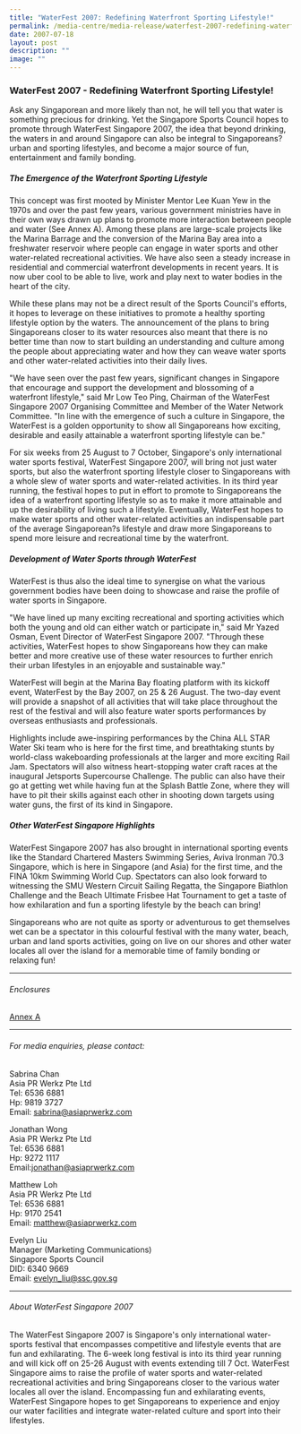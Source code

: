 ```yaml
---
title: "WaterFest 2007: Redefining Waterfront Sporting Lifestyle!"
permalink: /media-centre/media-release/waterfest-2007-redefining-waterfront-sporting-lifestyle/
date: 2007-07-18
layout: post
description: ""
image: ""
---
```

### **WaterFest 2007 - Redefining Waterfront Sporting Lifestyle!**

Ask any Singaporean and more likely than not, he will tell you that water is something precious for drinking. Yet the Singapore Sports Council hopes to promote through WaterFest Singapore 2007, the idea that beyond drinking, the waters in and around Singapore can also be integral to Singaporeans? urban and sporting lifestyles, and become a major source of fun, entertainment and family bonding.

##### **The Emergence of the Waterfront Sporting Lifestyle**

This concept was first mooted by Minister Mentor Lee Kuan Yew in the 1970s and over the past few years, various government ministries have in their own ways drawn up plans to promote more interaction between people and water (See Annex A). Among these plans are large-scale projects like the Marina Barrage and the conversion of the Marina Bay area into a freshwater reservoir where people can engage in water sports and other water-related recreational activities. We have also seen a steady increase in residential and commercial waterfront developments in recent years. It is now uber cool to be able to live, work and play next to water bodies in the heart of the city.

While these plans may not be a direct result of the Sports Council's efforts, it hopes to leverage on these initiatives to promote a healthy sporting lifestyle option by the waters. The announcement of the plans to bring Singaporeans closer to its water resources also meant that there is no better time than now to start building an understanding and culture among the people about appreciating water and how they can weave water sports and other water-related activities into their daily lives.

"We have seen over the past few years, significant changes in Singapore that encourage and support the development and blossoming of a waterfront lifestyle," said Mr Low Teo Ping, Chairman of the WaterFest Singapore 2007 Organising Committee and Member of the Water Network Committee. "In line with the emergence of such a culture in Singapore, the WaterFest is a golden opportunity to show all Singaporeans how exciting, desirable and easily attainable a waterfront sporting lifestyle can be."

For six weeks from 25 August to 7 October, Singapore's only international water sports festival, WaterFest Singapore 2007, will bring not just water sports, but also the waterfront sporting lifestyle closer to Singaporeans with a whole slew of water sports and water-related activities. In its third year running, the festival hopes to put in effort to promote to Singaporeans the idea of a waterfront sporting lifestyle so as to make it more attainable and up the desirability of living such a lifestyle. Eventually, WaterFest hopes to make water sports and other water-related activities an indispensable part of the average Singaporean?s lifestyle and draw more Singaporeans to spend more leisure and recreational time by the waterfront.

##### **Development of Water Sports through WaterFest**

WaterFest is thus also the ideal time to synergise on what the various government bodies have been doing to showcase and raise the profile of water sports in Singapore.

"We have lined up many exciting recreational and sporting activities which both the young and old can either watch or participate in," said Mr Yazed Osman, Event Director of WaterFest Singapore 2007. "Through these activities, WaterFest hopes to show Singaporeans how they can make better and more creative use of these water resources to further enrich their urban lifestyles in an enjoyable and sustainable way."

WaterFest will begin at the Marina Bay floating platform with its kickoff event, WaterFest by the Bay 2007, on 25 & 26 August. The two-day event will provide a snapshot of all activities that will take place throughout the rest of the festival and will also feature water sports performances by overseas enthusiasts and professionals.

Highlights include awe-inspiring performances by the China ALL STAR Water Ski team who is here for the first time, and breathtaking stunts by world-class wakeboarding professionals at the larger and more exciting Rail Jam. Spectators will also witness heart-stopping water craft races at the inaugural Jetsports Supercourse Challenge. The public can also have their go at getting wet while having fun at the Splash Battle Zone, where they will have to pit their skills against each other in shooting down targets using water guns, the first of its kind in Singapore.

##### **Other WaterFest Singapore Highlights**

WaterFest Singapore 2007 has also brought in international sporting events like the Standard Chartered Masters Swimming Series, Aviva Ironman 70.3 Singapore, which is here in Singapore (and Asia) for the first time, and the FINA 10km Swimming World Cup. Spectators can also look forward to witnessing the SMU Western Circuit Sailing Regatta, the Singapore Biathlon Challenge and the Beach Ultimate Frisbee Hat Tournament to get a taste of how exhilaration and fun a sporting lifestyle by the beach can bring!

Singaporeans who are not quite as sporty or adventurous to get themselves wet can be a spectator in this colourful festival with the many water, beach, urban and land sports activities, going on live on our shores and other water locales all over the island for a memorable time of family bonding or relaxing fun!

---

###### Enclosures
[Annex A](/files/Media%20Centre/Media%20Release/2007/July/WaterFestPressReleaseFINALAnnexA.pdf)

---

###### For media enquiries, please contact:

Sabrina Chan
<br>
Asia PR Werkz Pte Ltd
<br>
Tel: 6536 6881
<br>
Hp: 9819 3727
<br>
Email: [sabrina@asiaprwerkz.com](mailto:sabrina@asiaprwerkz.com)

Jonathan Wong
<br>
Asia PR Werkz Pte Ltd
<br>
Tel: 6536 6881
<br>
Hp: 9272 1117
<br>
Email:[jonathan@asiaprwerkz.com](mailto:jonathan@asiaprwerkz.com)

Matthew Loh
<br>
Asia PR Werkz Pte Ltd
<br>
Tel: 6536 6881
<br>
Hp: 9170 2541
<br>
Email: [matthew@asiaprwerkz.com](mailto:matthew@asiaprwerkz.com)

Evelyn Liu
<br>
Manager (Marketing Communications)
<br>
Singapore Sports Council
<br>
DID: 6340 9669
<br>
Email: [evelyn_liu@ssc.gov.sg](mailto:evelyn_liu@ssc.gov.sg)

---

###### About WaterFest Singapore 2007
The WaterFest Singapore 2007 is Singapore's only international water-sports festival that encompasses competitive and lifestyle events that are fun and exhilarating. The 6-week long festival is into its third year running and will kick off on 25-26 August with events extending till 7 Oct. WaterFest Singapore aims to raise the profile of water sports and water-related recreational activities and bring Singaporeans closer to the various water locales all over the island. Encompassing fun and exhilarating events, WaterFest Singapore hopes to get Singaporeans to experience and enjoy our water facilities and integrate water-related culture and sport into their lifestyles.